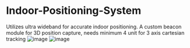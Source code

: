 # Indoor-Positioning-System

Utilizes ultra wideband for accurate indoor positioning. 
A custom beacon module for 3D position capture, needs minimum 4 unit for 3 axis cartesian tracking
![image](https://github.com/user-attachments/assets/3076c4b4-e347-4fac-b8e6-f2ec0cb59202)
![image](https://github.com/user-attachments/assets/d9fe6b7a-8ab8-4e8f-8392-0af511091d0e)
